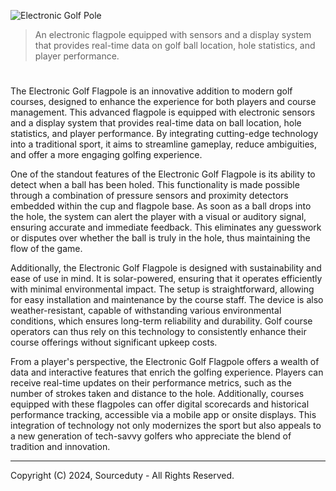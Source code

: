![Electronic Golf Pole](https://github.com/sourceduty/Electronic_Flagpole/assets/123030236/188484eb-2979-406f-94f4-be64220087ce)

> An electronic flagpole equipped with sensors and a display system that provides real-time data on golf ball location, hole statistics, and player performance.

#

The Electronic Golf Flagpole is an innovative addition to modern golf courses, designed to enhance the experience for both players and course management. This advanced flagpole is equipped with electronic sensors and a display system that provides real-time data on ball location, hole statistics, and player performance. By integrating cutting-edge technology into a traditional sport, it aims to streamline gameplay, reduce ambiguities, and offer a more engaging golfing experience.

One of the standout features of the Electronic Golf Flagpole is its ability to detect when a ball has been holed. This functionality is made possible through a combination of pressure sensors and proximity detectors embedded within the cup and flagpole base. As soon as a ball drops into the hole, the system can alert the player with a visual or auditory signal, ensuring accurate and immediate feedback. This eliminates any guesswork or disputes over whether the ball is truly in the hole, thus maintaining the flow of the game.

Additionally, the Electronic Golf Flagpole is designed with sustainability and ease of use in mind. It is solar-powered, ensuring that it operates efficiently with minimal environmental impact. The setup is straightforward, allowing for easy installation and maintenance by the course staff. The device is also weather-resistant, capable of withstanding various environmental conditions, which ensures long-term reliability and durability. Golf course operators can thus rely on this technology to consistently enhance their course offerings without significant upkeep costs.

From a player's perspective, the Electronic Golf Flagpole offers a wealth of data and interactive features that enrich the golfing experience. Players can receive real-time updates on their performance metrics, such as the number of strokes taken and distance to the hole. Additionally, courses equipped with these flagpoles can offer digital scorecards and historical performance tracking, accessible via a mobile app or onsite displays. This integration of technology not only modernizes the sport but also appeals to a new generation of tech-savvy golfers who appreciate the blend of tradition and innovation.

***
Copyright (C) 2024, Sourceduty - All Rights Reserved.
